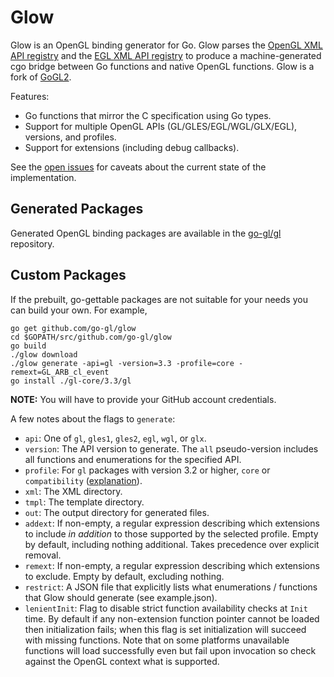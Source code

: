 Glow
====

Glow is an OpenGL binding generator for Go. Glow parses the [OpenGL XML API registry](https://github.com/KhronosGroup/OpenGL-Registry/tree/master/xml) and the [EGL XML API registry](https://github.com/KhronosGroup/EGL-Registry/tree/master/api) to produce a machine-generated cgo bridge between Go functions and native OpenGL functions. Glow is a fork of [GoGL2](https://github.com/chsc/gogl2).

Features:
- Go functions that mirror the C specification using Go types.
- Support for multiple OpenGL APIs (GL/GLES/EGL/WGL/GLX/EGL), versions, and profiles.
- Support for extensions (including debug callbacks).

See the [open issues](https://github.com/go-gl/glow/issues) for caveats about the current state of the implementation.

Generated Packages
------------------

Generated OpenGL binding packages are available in the [go-gl/gl](https://github.com/go-gl/gl) repository.

Custom Packages
---------------

If the prebuilt, go-gettable packages are not suitable for your needs you can build your own. For example,

    go get github.com/go-gl/glow
    cd $GOPATH/src/github.com/go-gl/glow
    go build
    ./glow download
    ./glow generate -api=gl -version=3.3 -profile=core -remext=GL_ARB_cl_event
    go install ./gl-core/3.3/gl

**NOTE:** You will have to provide your GitHub account credentials.

A few notes about the flags to `generate`:
- `api`: One of `gl`, `gles1`, `gles2`, `egl`, `wgl`, or `glx`.
- `version`: The API version to generate. The `all` pseudo-version includes all functions and enumerations for the specified API.
- `profile`: For `gl` packages with version 3.2 or higher, `core` or `compatibility` ([explanation](http://www.opengl.org/wiki/Core_And_Compatibility_in_Contexts)).
- `xml`: The XML directory.
- `tmpl`: The template directory.
- `out`: The output directory for generated files.
- `addext`: If non-empty, a regular expression describing which extensions to include _in addition_ to those supported by the selected profile. Empty by default, including nothing additional. Takes precedence over explicit removal.
- `remext`: If non-empty, a regular expression describing which extensions to exclude. Empty by default, excluding nothing.
- `restrict`: A JSON file that explicitly lists what enumerations / functions that Glow should generate (see example.json).
- `lenientInit`: Flag to disable strict function availability checks at `Init` time. By default if any non-extension function pointer cannot be loaded then initialization fails; when this flag is set initialization will succeed with missing functions. Note that on some platforms unavailable functions will load successfully even but fail upon invocation so check against the OpenGL context what is supported.
